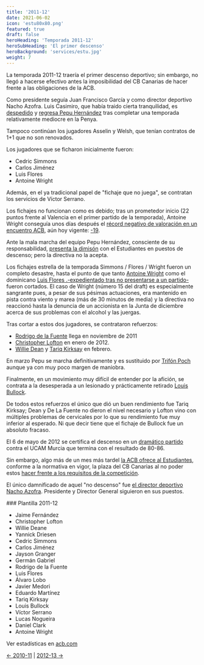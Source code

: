 ```yaml
---
title: '2011-12'
date: 2021-06-02
icon: 'estu80x80.png'
featured: true
draft: false
heroHeading: 'Temporada 2011-12'
heroSubHeading: 'El primer descenso'
heroBackground: 'services/estu.jpg'
weight: 7
---
```


La temporada 2011-12 traería el primer descenso deportivo; sin embargo, no llegó a hacerse efectivo antes la imposibilidad del CB Canarias de hacer frente a las obligaciones de la ACB.

Como presidente seguía Juan Francisco García y como director deportivo Nacho Azofra. Luis Casimiro, que había traido cierta tranquilidad, es [despedido](https://as.com/baloncesto/2011/06/16/mas_baloncesto/1308216945_850215.html) y [regresa Pepu Hernández](https://www.movistarestudiantes.com/prensa/noticias/pepu-hernandez-hombre-del-ramiro/) tras completar una temporada relativamente mediocre en la Penya.

Tampoco continúan los jugadores Asselin y Welsh, que tenían contratos de 1+1 que no son renovados.

Los jugadores que se ficharon inicialmente fueron:

* Cedric Simmons
* Carlos Jiménez
* Luis Flores
* Antoine Wright

Además, en el ya tradicional papel de "fichaje que no juega", se contratan los servicios de Víctor Serrano.

Los fichajes no funcionan como es debido; tras un prometedor inicio (22 puntos frente al Valencia en el primer partido de la temporada), Antoine Wright conseguía unos días después el [récord negativo de valoración en un encuentro ACB](https://www.mundodeportivo.com/20111013/baloncesto/acb/antoine-wright-de-estudiantes-record-negativo-de-valoracion-en-la-acb_54230218027.html), aún hoy vigente: [-19](http://www.acb.com/partido/ver/id/14809).

Ante la mala marcha del equipo Pepu Hernández, consciente de su responsabilidad, [presenta la dimisón](https://www.marca.com/2011/12/30/baloncesto/acb/1325254882.html) con el Estudiantes en puestos de descenso; pero la directiva no la acepta.

Los fichajes estrella de la temporada Simmons / Flores / Wright fueron un completo desastre, hasta el punto de que tanto [Antoine Wright](https://www.marca.com/2012/01/11/baloncesto/acb/1326280545.html) como el dominicano [Luis Flores .-expedientado tras no presentarse a un partido-](https://as.com/baloncesto/2012/01/23/mas_baloncesto/1327273213_850215.html) fueron cortados. El caso de Wright (número 15 del draft) es especialmente sangrante pues, a pesar de sus pésimas actuaciones, era mantenido en pista contra viento y marea (más de 30 minutos de media) y la directiva no reaccionó hasta la denuncia de un accionista en la Junta de diciembre acerca de sus problemas con el alcohol y las juergas.

Tras cortar a estos dos jugadores, se contrataron refuerzos:

* [Rodrigo de la Fuente](https://www.movistarestudiantes.com/prensa/noticias/rodrigo-de-la-fuente-vuelve-a-asefa-estudiantes/) llega en noviembre de 2011
* [Christopher Lofton](https://www.movistarestudiantes.com/prensa/noticias/chris-lofton-en-madrid-para-probar-con-asefa-estudiantes/) en enero de 2012.
* [Willie Dean](https://www.movistarestudiantes.com/prensa/noticias/willie-deane-un-nomada-por-europa/) y [Tariq Kirksay](https://www.marca.com/2012/02/28/baloncesto/acb/1330451512.html) en febrero.

En marzo Pepu se marcha definitivamente y es sustituido por [Trifón Poch](https://www.solobasket.com/liga-endesa/trifon-poch-toma-las-riendas-de-asefa-estudiantes) aunque ya con muy poco margen de maniobra.

Finalmente, en un movimiento muy difícil de entender por la afición, se contrata a la desesperada a un lesionado y prácticamente retirado [Louis Bullock](https://elpais.com/deportes/2012/04/27/actualidad/1335547588_797123.html).

De todos estos refuerzos el único que dió un buen rendimiento fue Tariq Kirksay; Dean y De La Fuente no dieron el nivel necesario y Lofton vino con múltiples problemas de cervicales por lo que su rendimiento fue muy inferior al esperado. Ni que decir tiene que el fichaje de Bullock fue un absoluto fracaso.

El 6 de mayo de 2012 se certifica el descenso en un [dramático partido](https://www.acb.com/articulo/ver/84542-ucam-murcia-celebra-la-permanencia-asefa-estudiantes-llora-8086.html) contra el UCAM Murcia que termina con el resultado de 80-86.

Sin embargo, algo más de un mes más tardel [la ACB ofrece al Estudiantes](https://www.solobasket.com/liga-endesa/fin-la-pesadilla-estudiantil-la-acb-ofrece-al-asefa-estudiantes-la-plaza-del-cb-canarias), conforme a la normativa en vigor, la plaza del CB Canarias al no poder estos [hacer frente a los requisitos de la competición](https://www.solobasket.com/liga-endesa/drama-para-iberostar-canarias-anuncia-oficialmente-su-renuncia-la-liga-endesa).

El único damnificado de aquel "no descenso" fue [el director deportivo Nacho Azofra](https://elpais.com/deportes/2012/09/12/actualidad/1347464213_722859.html). Presidente y Director General siguieron en sus puestos.

### Plantilla 2011-12

- Jaime Fernández
- Christopher Lofton
- Willie Deane
- Yannick Driesen
- Cedric Simmons
- Carlos Jiménez
- Jayson Granger
- Germán Gabriel
- Rodrigo de la Fuente
- Luis Flores
- Álvaro Lobo
- Javier Medori
- Eduardo Martínez
- Tariq Kirksay
- Louis Bullock
- Víctor Serrano
- Lucas Nogueira
- Daniel Clark
- Antoine Wright

Ver estadísticas en [acb.com](https://www.acb.com/club/estadisticas/id/6/temporada_id/2011)

[← 2010-11](https://nuestroestu.es/cronologia/2010-11/) | [2012-13 →](https://nuestroestu.es/cronologia/2012-13/)
